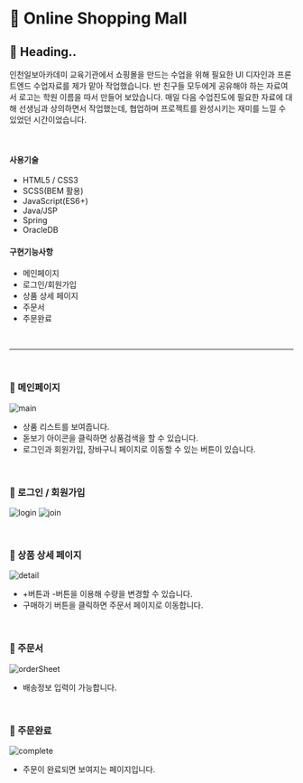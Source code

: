# 🛒 Online Shopping Mall
## 🌿 Heading..
인천일보아카데미 교육기관에서 쇼핑몰을 만드는 수업을 위해 필요한 UI 디자인과 프론트엔드 수업자료를 제가 맡아 작업했습니다. 반 친구들 모두에게 공유해야 하는 자료여서 로고는 학원 이름을 따서 만들어 보았습니다. 매일 다음 수업진도에 필요한 자료에 대해 선생님과 상의하면서 작업했는데, 협업하며 프로젝트를 완성시키는 재미를 느낄 수 있었던 시간이었습니다.

 <br>
 
#### 사용기술
* HTML5 / CSS3
* SCSS(BEM 활용)
* JavaScript(ES6+)
* Java/JSP
* Spring
* OracleDB 
#### 구현기능사항
* 메인페이지
* 로그인/회원가입
* 상품 상세 페이지
* 주문서
* 주문완료
<br>

---

<br>

### 📌 메인페이지 
![main](https://user-images.githubusercontent.com/74999421/115682242-3c774680-a390-11eb-9ec9-384ac845bfa9.PNG)

 * 상품 리스트를 보여줍니다.
 * 돋보기 아이콘을 클릭하면 상품검색을 할 수 있습니다.
 * 로그인과 회원가입, 장바구니 페이지로 이동할 수 있는 버튼이 있습니다.
 
<br>
 
### 📌 로그인 / 회원가입
![login](https://user-images.githubusercontent.com/74999421/115677950-f4562500-a38b-11eb-88bc-03765b99c0f5.PNG)
![join](https://user-images.githubusercontent.com/74999421/115677946-f4562500-a38b-11eb-9517-62bdda87d515.PNG)
 
 <br>
 
 ### 📌 상품 상세 페이지
![detail](https://user-images.githubusercontent.com/74999421/115677943-f324f800-a38b-11eb-8334-da7e38c8c713.PNG)
 
* +버튼과 -버튼을 이용해 수량을 변경할 수 있습니다. 
* 구매하기 버튼을 클릭하면 주문서 페이지로 이동합니다.
 
 <br>
 
### 📌 주문서
![orderSheet](https://user-images.githubusercontent.com/74999421/115677953-f5875200-a38b-11eb-8008-806b1863521e.PNG)

* 배송정보 입력이 가능합니다.

<br>

### 📌 주문완료
![complete](https://user-images.githubusercontent.com/74999421/115677954-f5875200-a38b-11eb-902d-bf38fabc8494.PNG)
 
 * 주문이 완료되면 보여지는 페이지입니다.
 
 <br>
 
